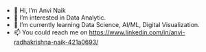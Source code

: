 - 👋 Hi, I’m Anvi Naik
- 👀 I’m interested in Data Analytic. 
- 🌱 I’m currently learning Data Science, AI/ML, Digital Visualization.
- 📫 You could reach me on https://www.linkedin.com/in/anvi-radhakrishna-naik-421a0693/

<!---
anvi9729/anvi9729 is a ✨ special ✨ repository because its `README.md` (this file) appears on your GitHub profile.
You can click the Preview link to take a look at your changes.
--->
